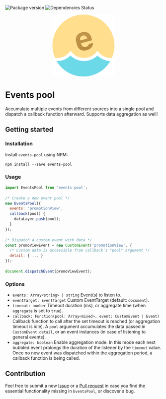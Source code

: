 ![Package version](https://badge.fury.io/js/events-pool.svg)
![Dependencies Status](https://david-dm.org/kettanaito/events-pool.svg)

<p align="center">
  <a href="https://github.com/kettanaito/events-pool">
    <img src="./icon.png" />
  </a>
</p>

# Events pool
Accumulate multiple events from different sources into a single pool and dispatch a callback function afterward. Supports data aggregation as well!

## Getting started
### Installation
Install `events-pool` using NPM:
```
npm install --save events-pool
```

### Usage
```js
import EventsPool from 'events-pool';

/* Create a new event pool */
new EventsPool({
  events: 'promotionView',
  callback(pool) {
    dataLayer.push(pool);
  }
});

/* Dispatch a custom event with data */
const promoViewEvent = new CustomEvent('promotionView', {
  /* Custom data is accessible from callback's "pool" argument */
  detail: { ... }
});

document.dispatchEvent(promoViewEvent);
```

### Options
* `events: Array<string> | string` Event(s) to listen to.
* `eventTarget: EventTarget` Custom EventTarget (default: `document`).
* `timeout: number` Timeout duration (ms), or aggregate time (when `aggregate` is set to `true`).
* `callback: Function(pool: Array<mixed>, event: CustomEvent | Event)` Callback function to call after the set timeout is reached (or aggregation timeout is idle). A `pool` argument accumulates the data passed in `CustomEvent.detail`, or an event instances (in case of listening to general events).
* `aggregate: boolean` Enable aggregation mode. In this mode each next bubbled event prolongs the duration of the listener by the `timeout` value. Once no new event was dispatched within the aggregation period, a callback function is being called.

## Contribution
Feel free to submit a new [Issue](https://github.com/kettanaito/event-pool/issues) or a [Pull request](https://github.com/kettanaito/event-pool/pulls) in case you find the essential functionality missing in `EventsPool`, or discover a bug.

